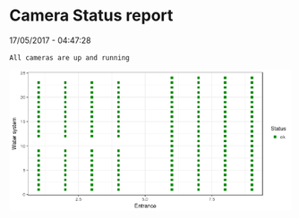 Camera Status report
================
17/05/2017 - 04:47:28

    All cameras are up and running

![](camreport_files/figure-markdown_github/unnamed-chunk-2-1.png)
